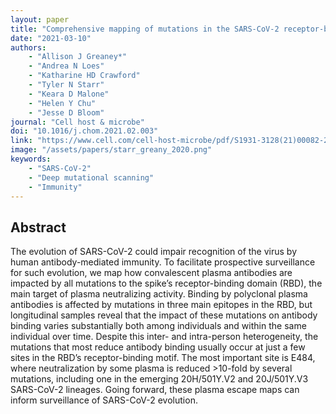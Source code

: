 ```yaml
---
layout: paper
title: "Comprehensive mapping of mutations in the SARS-CoV-2 receptor-binding domain that affect recognition by polyclonal human plasma antibodies"
date: "2021-03-10"
authors: 
    - "Allison J Greaney*"
    - "Andrea N Loes"
    - "Katharine HD Crawford"
    - "Tyler N Starr"
    - "Keara D Malone"
    - "Helen Y Chu"
    - "Jesse D Bloom"
journal: "Cell host & microbe"
doi: "10.1016/j.chom.2021.02.003"
link: "https://www.cell.com/cell-host-microbe/pdf/S1931-3128(21)00082-2.pdf"
image: "/assets/papers/starr_greany_2020.png"
keywords:
    - "SARS-CoV-2"
    - "Deep mutational scanning"
    - "Immunity"
---
```


## Abstract

The evolution of SARS-CoV-2 could impair recognition of the virus by human antibody-mediated immunity. To facilitate prospective surveillance for such evolution, we map how convalescent plasma antibodies are impacted by all mutations to the spike’s receptor-binding domain (RBD), the main target of plasma neutralizing activity. Binding by polyclonal plasma antibodies is affected by mutations in three main epitopes in the RBD, but longitudinal samples reveal that the impact of these mutations on antibody binding varies substantially both among individuals and within the same individual over time. Despite this inter- and intra-person heterogeneity, the mutations that most reduce antibody binding usually occur at just a few sites in the RBD’s receptor-binding motif. The most important site is E484, where neutralization by some plasma is reduced >10-fold by several mutations, including one in the emerging 20H/501Y.V2 and 20J/501Y.V3 SARS-CoV-2 lineages. Going forward, these plasma escape maps can inform surveillance of SARS-CoV-2 evolution.
